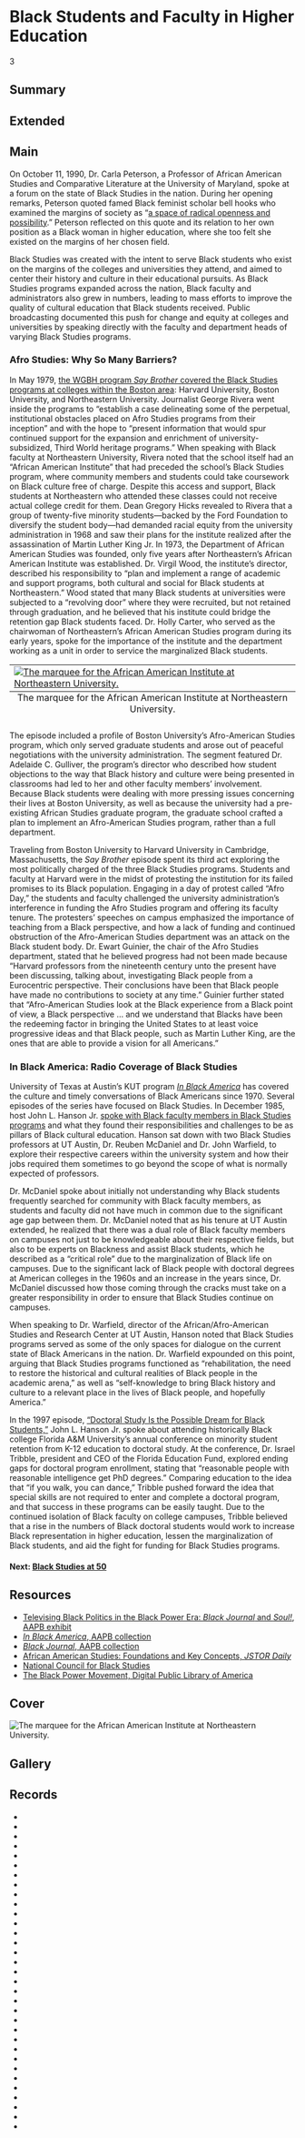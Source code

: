 # Black Students and Faculty in Higher Education

3

## Summary

## Extended

## Main

On October 11, 1990, Dr. Carla Peterson, a Professor of African American Studies and Comparative Literature at the University of Maryland, spoke at a forum on the state of Black Studies in the nation. During her opening remarks, Peterson quoted famed Black feminist scholar bell hooks who examined the margins of society as “[a space of radical openness and possibility](https://americanarchive.org/catalog/cpb-aacip-529-7659c6t81v?start=417.26&end=489).” Peterson reflected on this quote and its relation to her own position as a Black woman in higher education, where she too felt she existed on the margins of her chosen field. 

Black Studies was created with the intent to serve Black students who exist on the margins of the colleges and universities they attend, and aimed to center their history and culture in their educational pursuits. As Black Studies programs expanded across the nation, Black faculty and administrators also grew in numbers, leading to mass efforts to improve the quality of cultural education that Black students received. Public broadcasting documented this push for change and equity at colleges and universities by speaking directly with the faculty and department heads of varying Black Studies programs. 

### Afro Studies: Why So Many Barriers?

In May 1979, [the WGBH program *Say Brother* covered the Black Studies programs at colleges within the Boston area](https://americanarchive.org/catalog/cpb-aacip-15-9s17ss5w): Harvard University, Boston University, and Northeastern University. Journalist George Rivera went inside the programs to “establish a case delineating some of the perpetual, institutional obstacles placed on Afro Studies programs from their inception” and with the hope to “present information that would spur continued support for the expansion and enrichment of university-subsidized, Third World heritage programs.” When speaking with Black faculty at Northeastern University, Rivera noted that the school itself had an “African American Institute” that had preceded the school’s Black Studies program, where community members and students could take coursework on Black culture free of charge. Despite this access and support, Black students at Northeastern who attended these classes could not receive actual college credit for them. Dean Gregory Hicks revealed to Rivera that a group of twenty-five minority students—backed by the Ford Foundation to diversify the student body—had demanded racial equity from the university administration in 1968 and saw their plans for the institute realized after the assassination of Martin Luther King Jr. In 1973, the Department of African American Studies was founded, only five years after Northeastern’s African American Institute was established. Dr. Virgil Wood, the institute’s director, described his responsibility to “plan and implement a range of academic and support programs, both cultural and social for Black students at Northeastern.” Wood stated that many Black students at universities were subjected to a “revolving door” where they were recruited, but not retained through graduation, and he believed that his institute could bridge the retention gap Black students faced. Dr. Holly Carter, who served as the chairwoman of Northeastern’s African American Studies program during its early years, spoke for the importance of the institute and the department working as a unit in order to service the marginalized Black students. 

<table class="exhibit-image half-image">
<caption align="bottom" class="exhibit-caption">The marquee for the African American Institute at Northeastern University.</caption>
<tr><td><a href="" target="_blank"><img src="https://s3.amazonaws.com/americanarchive.org/exhibits/africanamericaninstitute.png" class="big-image" alt="The marquee for the African American Institute at Northeastern University."/></a></td></tr>
</table>

The episode included a profile of Boston University’s Afro-American Studies program, which only served graduate students and arose out of peaceful negotiations with the university administration. The segment featured Dr. Adelaide C. Gulliver, the program’s director who described how student objections to the way that Black history and culture were being presented in classrooms had led to her and other faculty members’ involvement. Because Black students were dealing with more pressing issues concerning their lives at Boston University, as well as because the university had a pre-existing African Studies graduate program, the graduate school crafted a plan to implement an Afro-American Studies program, rather than a full department. 

Traveling from Boston University to Harvard University in Cambridge, Massachusetts, the *Say Brother* episode spent its third act exploring the most politically charged of the three Black Studies programs. Students and faculty at Harvard were in the midst of protesting the institution for its failed promises to its Black population. Engaging in a day of protest called “Afro Day,” the students and faculty challenged the university administration’s interference in funding the Afro Studies program and offering its faculty tenure. The protesters’ speeches on campus emphasized the importance of teaching from a Black perspective, and how a lack of funding and continued obstruction of the Afro-American Studies department was an attack on the Black student body. Dr. Ewart Guinier, the chair of the Afro Studies department, stated that he believed progress had not been made because “Harvard professors from the nineteenth century unto the present have been discussing, talking about, investigating Black people from a Eurocentric perspective. Their conclusions have been that Black people have made no contributions to society at any time.” Guinier further stated that “Afro-American Studies look at the Black experience from a Black point of view, a Black perspective … and we understand that Blacks have been the redeeming factor in bringing the United States to at least voice progressive ideas and that Black people, such as Martin Luther King, are the ones that are able to provide a vision for all Americans.” 

### In Black America: Radio Coverage of Black Studies

University of Texas at Austin’s KUT program [*In Black America*](https://americanarchive.org/special_collections/kut-in-black-america) has covered the culture and timely conversations of Black Americans since 1970. Several episodes of the series have focused on Black Studies. In December 1985, host John L. Hanson Jr. [spoke with Black faculty members in Black Studies programs](https://americanarchive.org/catalog/cpb-aacip-529-445h990g1k) and what they found their responsibilities and challenges to be as pillars of Black cultural education. Hanson sat down with two Black Studies professors at UT Austin, Dr. Reuben McDaniel and Dr. John Warfield, to explore their respective careers within the university system and how their jobs required them sometimes to go beyond the scope of what is normally expected of professors. 

Dr. McDaniel spoke about initially not understanding why Black students frequently searched for community with Black faculty members, as students and faculty did not have much in common due to the significant age gap between them. Dr. McDaniel noted that as his tenure at UT Austin extended, he realized that there was a dual role of Black faculty members on campuses not just to be knowledgeable about their respective fields, but also to be experts on Blackness and assist Black students, which he described as a “critical role” due to the marginalization of Black life on campuses. Due to the significant lack of Black people with doctoral degrees at American colleges in the 1960s and an increase in the years since, Dr. McDaniel discussed how those coming through the cracks must take on a greater responsibility in order to ensure that Black Studies continue on campuses. 

When speaking to Dr. Warfield, director of the African/Afro-American Studies and Research Center at UT Austin, Hanson noted that Black Studies programs served as some of the only spaces for dialogue on the current state of Black Americans in the nation. Dr. Warfield expounded on this point, arguing that Black Studies programs functioned as “rehabilitation, the need to restore the historical and cultural realities of Black people in the academic arena,” as well as “self-knowledge to bring Black history and culture to a relevant place in the lives of Black people, and hopefully America.” 

In the 1997 episode, [“Doctoral Study Is the Possible Dream for Black Students,”](https://americanarchive.org/catalog/cpb-aacip-529-j96057f42z) John L. Hanson Jr. spoke about attending historically Black college Florida A&M University’s annual conference on minority student retention from K-12 education to doctoral study. At the conference, Dr. Israel Tribble, president and CEO of the Florida Education Fund, explored ending gaps for doctoral program enrollment, stating that “reasonable people with reasonable intelligence get PhD degrees.” Comparing education to the idea that “if you walk, you can dance,” Tribble pushed forward the idea that special skills are not required to enter and complete a doctoral program, and that success in these programs can be easily taught. Due to the continued isolation of Black faculty on college campuses, Tribble believed that a rise in the numbers of Black doctoral students would work to increase Black representation in higher education, lessen the marginalization of Black students, and aid the fight for funding for Black Studies programs. 

#### Next: [Black Studies at 50](/exhibits/odyssey-of-black-studies-in-public-broadcasting/4-black-studies-at-50)

## Resources

- [Televising Black Politics in the Black Power Era: *Black Journal* and *Soul!*, AAPB exhibit](https://americanarchive.org/exhibits/black-power/)
- [*In Black America*, AAPB collection](https://americanarchive.org/special_collections/kut-in-black-america/)
- [*Black Journal*, AAPB collection](https://americanarchive.org/special_collections/black-journal/)
- [African American Studies: Foundations and Key Concepts, *JSTOR Daily*](https://daily.jstor.org/african-american-studies-foundations-and-key-concepts/)
- [National Council for Black Studies](https://ncbsonline.org/)
- [The Black Power Movement, Digital Public Library of America](https://dp.la/primary-source-sets/the-black-power-movement/)

## Cover
  <img title="Cover Image" alt="The marquee for the African American Institute at Northeastern University." src="https://s3.amazonaws.com/americanarchive.org/exhibits/africanamericaninstitute.png">

## Gallery

## Records

- [](/catalog/cpb-aacip-62-1v5bc3t37z)
- [](/catalog/cpb-aacip-62-kp7tm72c6x)
- [](/catalog/cpb-aacip-529-8g8ff3n557)
- [](/catalog/cpb-aacip-529-rn3028qv4k)
- [](/catalog/cpb-aacip-529-445h990g1k)
- [](/catalog/cpb-aacip-514-j678s4kj6z)
- [](/catalog/cpb-aacip-293-vq2s46hp12)
- [](/catalog/cpb-aacip-293-61rfjdrs)
- [](/catalog/cpb-aacip-15-9s17ss5w)
- [](/catalog/cpb-aacip-88-s46h12vq61)
- [](/catalog/cpb-aacip-fb2cd765573)
- [](/catalog/cpb-aacip-df0befbce31)
- [](/catalog/cpb-aacip-1b389924a6a)
- [](/catalog/cpb-aacip-f1ec16219f1)
- [](/catalog/cpb-aacip-529-qr4nk37g39)
- [](/catalog/cpb-aacip-529-cj87h1ft9m)
- [](/catalog/cpb-aacip-529-bc3st7g114)
- [](/catalog/cpb-aacip-529-5m6251gr14)
- [](/catalog/cpb-aacip-529-jq0sq8rq81)
- [](/catalog/cpb-aacip-529-w66930q94g)
- [](/catalog/cpb-aacip-529-ks6j09xd29)
- [](/catalog/cpb-aacip-529-p843r0r62f)
- [](/catalog/cpb-aacip-529-j96057f42z)
- [](/catalog/cpb-aacip-345-94hmh173)
- [](/catalog/cpb-aacip-15-99p2w600)
- [](/catalog/cpb-aacip-500-vm42wr90)
- [](/catalog/cpb-aacip-529-7659c6t81v)
- [](/catalog/cpb-aacip-305-1289335k)
- [](/catalog/cpb-aacip-305-89r22j6z)
- [](/catalog/cpb-aacip/345-33dz0cv0)
- [](/catalog/cpb-aacip-191-182jm7sh)
- [](/catalog/cpb-aacip-17-89281hpg)
- [](/catalog/cpb-aacip-3286ed6e25c)
